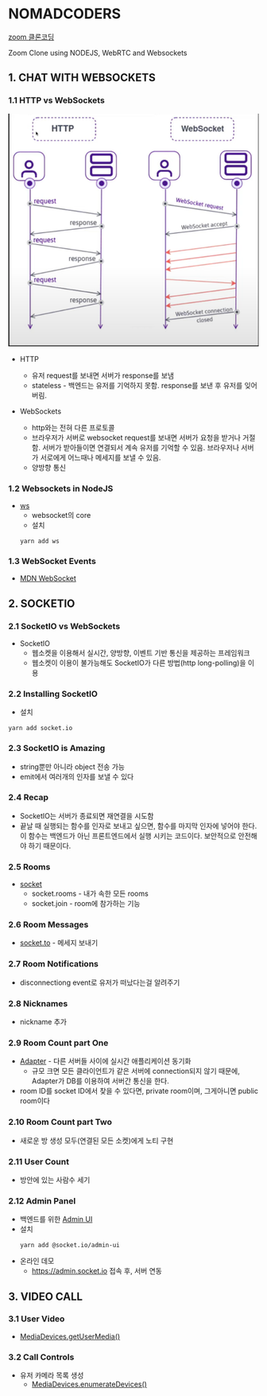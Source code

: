 # NOMADCODERS
[zoom 클론코딩](https://nomadcoders.co/noom)

Zoom Clone using NODEJS, WebRTC and Websockets

## 1. CHAT WITH WEBSOCKETS

### 1.1 HTTP vs WebSockets
![http와websocket](./assets//1-1.png)
* HTTP
  * 유저 request를 보내면 서버가 response를 보냄
  * stateless - 백엔드는 유저를 기억하지 못함. response를 보낸 후 유저를 잊어버림.

* WebSockets
  * http와는 전혀 다른 프로토콜
  * 브라우저가 서버로 websocket request를 보내면 서버가 요청을 받거나 거절함. 서버가 받아들이면 연결되서 계속 유저를 기억할 수 있음. 브라우저나 서버가 서로에게 어느때나 메세지를 보낼 수 있음.
  * 양방향 통신

### 1.2 Websockets in NodeJS
* [ws](https://www.npmjs.com/package/ws)
  * websocket의 core
  * 설치
  ```
  yarn add ws
  ```

### 1.3 WebSocket Events
* [MDN WebSocket](https://developer.mozilla.org/ko/docs/Web/API/WebSocket)

## 2. SOCKETIO

### 2.1 SocketIO vs WebSockets
* SocketIO
  * 웹소켓을 이용해서 실시간, 양방향, 이벤트 기반 통신을 제공하는 프레임워크
  * 웹소켓이 이용이 불가능해도 SocketIO가 다른 방법(http long-polling)을 이용


### 2.2 Installing SocketIO
* 설치
```
yarn add socket.io
```

### 2.3 SocketIO is Amazing
* string뿐만 아니라 object 전송 가능
* emit에서 여러개의 인자를 보낼 수 있다

### 2.4 Recap
* SocketIO는 서버가 종료되면 재연결을 시도함
* 끝날 때 실행되는 함수를 인자로 보내고 싶으면, 함수를 마지막 인자에 넣어야 한다. 이 함수는 백엔드가 아닌 프론트엔드에서 실행 시키는 코드이다. 보안적으로 안전해야 하기 때문이다.


### 2.5 Rooms
* [socket](https://socket.io/docs/v4/server-api/#socket)
  * socket.rooms - 내가 속한 모든 rooms
  * socket.join - room에 참가하는 기능

### 2.6 Room Messages
* [socket.to](https://socket.io/docs/v4/server-api/#sockettoroom) - 메세지 보내기

### 2.7 Room Notifications
* disconnectiong event로 유저가 떠났다는걸 알려주기

### 2.8 Nicknames
* nickname 추가

### 2.9 Room Count part One
* [Adapter](https://socket.io/docs/v4/glossary/#adapter) - 다른 서버들 사이에 실시간 애플리케이션 동기화
  * 규모 크면 모든 클라이언트가 같은 서버에 connection되지 않기 때문에, Adapter가 DB를 이용하여 서버간 통신을 한다.
* room ID를 socket ID에서 찾을 수 있다면, private room이며, 그게아니면 public room이다

### 2.10 Room Count part Two
* 새로운 방 생성 모두(연결된 모든 소켓)에게 노티 구현

### 2.11 User Count
* 방안에 있는 사람수 세기

### 2.12 Admin Panel
* 백엔드를 위한 [Admin UI](https://socket.io/docs/v4/admin-ui/)
* 설치
  ```
  yarn add @socket.io/admin-ui
  ```
* 온라인 데모
  * https://admin.socket.io 접속 후, 서버 연동

## 3. VIDEO CALL

### 3.1 User Video
* [MediaDevices.getUserMedia()](https://developer.mozilla.org/ko/docs/Web/API/MediaDevices/getUserMedia)

### 3.2 Call Controls
* 유저 카메라 목록 생성
  * [MediaDevices.enumerateDevices()](https://developer.mozilla.org/ko/docs/Web/API/MediaDevices/enumerateDevices)